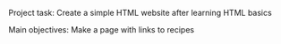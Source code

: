 Project task: Create a simple HTML website after learning HTML basics

Main objectives: Make a page with links to recipes